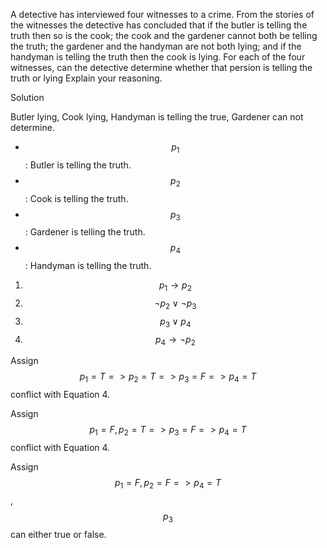 A detective has interviewed four witnesses to a crime. From the stories of the witnesses the detective has concluded that if the butler is telling the truth then so is the cook; the cook and the gardener cannot both be telling the truth; the gardener and the handyman are not both lying; and if the handyman is telling the truth then the cook is lying. For each of the four witnesses, can the detective determine whether that persion is telling the truth or lying Explain your reasoning.

Solution

Butler lying, Cook lying, Handyman is telling the true, Gardener can not determine.


+ $$p_1$$: Butler is telling the truth.
+ $$p_2$$: Cook is telling the truth.
+ $$p_3$$: Gardener is telling the truth.
+ $$p_4$$: Handyman is telling the truth.

1. $$p_1 \rightarrow p_2$$
1. $$\neg p_2 \vee \neg p_3$$
1. $$p_3 \vee p_4$$
1. $$p_4 \rightarrow \neg p_2$$

Assign $$p_1 = T => p_2 = T = > p_3 = F => p_4 = T$$ conflict with Equation 4.

Assign $$p_1 = F, p_2 = T => p_3 = F => p_4 = T$$ conflict with Equation 4.

Assign $$p_1 = F, p_2 = F => p_4 = T$$, $$p_3$$ can either true or false.